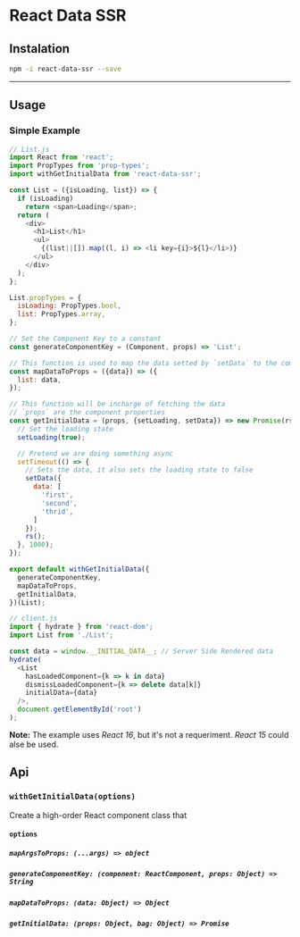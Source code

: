 # React Data SSR



## Instalation

```bash
npm -i react-data-ssr --save
```

---

<!-- START doctoc -->
<!-- END doctoc -->

## Usage

### Simple Example

```js
// List.js
import React from 'react';
import PropTypes from 'prop-types';
import withGetInitialData from 'react-data-ssr';

const List = ({isLoading, list}) => {
  if (isLoading)
    return <span>Loading</span>;
  return (
    <div>
      <h1>List</h1>
      <ul>
        {(list||[]).map((l, i) => <li key={i}>${l}</li>)}
      </ul>
    </div>
  );
};

List.propTypes = {
  isLoading: PropTypes.bool,
  list: PropTypes.array,
};

// Set the Component Key to a constant
const generateComponentKey = (Component, props) => 'List';

// This function is used to map the data setted by `setData` to the component properties
const mapDataToProps = ({data}) => ({
  list: data,
});

// This function will be incharge of fetching the data
// `props` are the component properties
const getInitialData = (props, {setLoading, setData}) => new Promise(rs => {
  // Set the loading state
  setLoading(true);

  // Pretend we are doing something async
  setTimeout(() => {
    // Sets the data, it also sets the loading state to false
    setData({
      data: [
        'first',
        'second',
        'thrid',
      ]
    });
    rs();
  }, 1000);
});

export default withGetInitialData({
  generateComponentKey,
  mapDataToProps,
  getInitialData,
})(List);

// client.js
import { hydrate } from 'react-dom';
import List from './List';

const data = window.__INITIAL_DATA__; // Server Side Rendered data
hydrate(
  <List
    hasLoadedComponent={k => k in data}
    dismissLoadedComponent={k => delete data[k]}
    initialData={data}
  />,
  document.getElementById('root')
);
```

**Note:** The example uses _React 16_, but it's not a requeriment. _React 15_ could alse be used.

## Api

### `withGetInitialData(options)`

Create a high-order React component class that

#### `options`

##### `mapArgsToProps: (...args) => object`

##### `generateComponentKey: (component: ReactComponent, props: Object) => String`

##### `mapDataToProps: (data: Object) => Object`

##### `getInitialData: (props: Object, bag: Object) => Promise`

